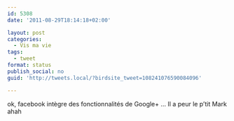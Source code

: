 ```yaml
---
id: 5308
date: '2011-08-29T18:14:18+02:00'

layout: post
categories:
  - Vis ma vie
tags:
  - tweet
format: status
publish_social: no
guid: 'http://tweets.local/?birdsite_tweet=108241076590084096'

---
```


ok, facebook intègre des fonctionnalités de Google+ … Il a peur le p’tit Mark ahah